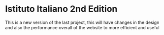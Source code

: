 # Istituto Italiano 2nd Edition
 This is a new version of the last project, this will have changes in the design and also the performance overall of the website to more efficient and useful
